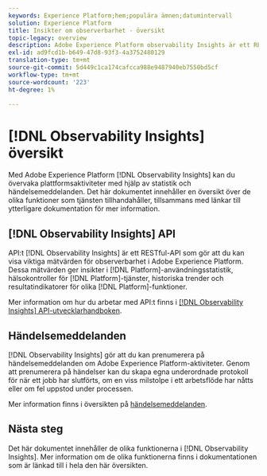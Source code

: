 ```yaml
---
keywords: Experience Platform;hem;populära ämnen;datumintervall
solution: Experience Platform
title: Insikter om observerbarhet - översikt
topic-legacy: overview
description: Adobe Experience Platform observability Insights är ett RESTful API som gör att du kan visa viktig information om plattformsaktiviteter. Dessa mätvärden ger insikter i statistik om plattformsanvändning, hälsokontroller för plattformstjänster, historiska trender och resultatindikatorer för olika plattformsfunktioner.
exl-id: ad9fcd1b-b649-47d8-93f3-4a3752480129
translation-type: tm+mt
source-git-commit: 5d449c1ca174cafcca988e9487940eb7550bd5cf
workflow-type: tm+mt
source-wordcount: '223'
ht-degree: 1%

---
```


# [!DNL Observability Insights] översikt

Med Adobe Experience Platform [!DNL Observability Insights] kan du övervaka plattformsaktiviteter med hjälp av statistik och händelsemeddelanden. Det här dokumentet innehåller en översikt över de olika funktioner som tjänsten tillhandahåller, tillsammans med länkar till ytterligare dokumentation för mer information.

## [!DNL Observability Insights] API

API:t [!DNL Observability Insights] är ett RESTful-API som gör att du kan visa viktiga mätvärden för observerbarhet i Adobe Experience Platform. Dessa mätvärden ger insikter i [!DNL Platform]-användningsstatistik, hälsokontroller för [!DNL Platform]-tjänster, historiska trender och resultatindikatorer för olika [!DNL Platform]-funktioner.

Mer information om hur du arbetar med API:t finns i [[!DNL Observability Insights] API-utvecklarhandboken](./api/overview.md).

## Händelsemeddelanden

[!DNL Observability Insights] gör att du kan prenumerera på händelsemeddelanden om Adobe Experience Platform-aktiviteter. Genom att prenumerera på händelser kan du skapa egna underordnade protokoll för när ett jobb har slutförts, om en viss milstolpe i ett arbetsflöde har nåtts eller om fel uppstod under processen.

Mer information finns i översikten på [händelsemeddelanden](./notifications/overview.md).

## Nästa steg

Det här dokumentet innehåller de olika funktionerna i [!DNL Observability Insights]. Mer information om de olika funktionerna finns i dokumentationen som är länkad till i hela den här översikten.
